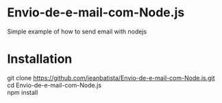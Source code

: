 # Envio-de-e-mail-com-Node.js

Simple example of how to send email with nodejs

# Installation

git clone https://github.com/jeanbatista/Envio-de-e-mail-com-Node.js.git <br>
cd Envio-de-e-mail-com-Node.js <br>
npm install


